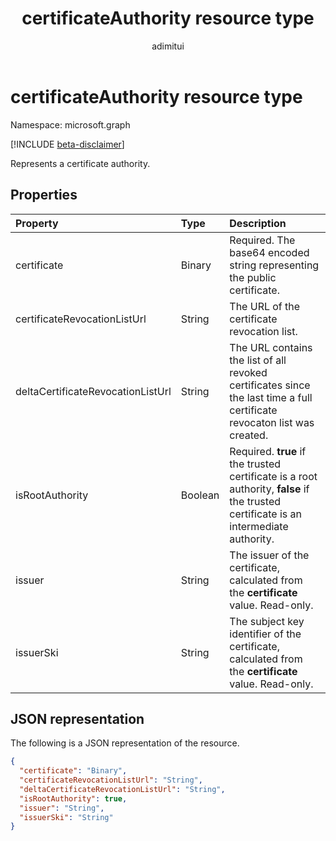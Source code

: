 ﻿---
title: "certificateAuthority resource type"
description: "Represents a certificate authority."
localization_priority: Normal
author: "adimitui"
ms.prod: "microsoft-identity-platform"
doc_type: "resourcePageType"
---

# certificateAuthority resource type

Namespace: microsoft.graph

[!INCLUDE [beta-disclaimer](../../includes/beta-disclaimer.md)]

Represents a certificate authority.

## Properties

| Property                          | Type    | Description                                                                                                                           |
| :-------------------------------- | :------ | :------------------------------------------------------------------------------------------------------------------------------------ |
| certificate                       | Binary  | Required. The base64 encoded string representing the public certificate.                                                              |
| certificateRevocationListUrl      | String  | The URL of the certificate revocation list.                                                                                           |
| deltaCertificateRevocationListUrl | String  | The URL contains the list of all revoked certificates since the last time a full certificate revocaton list was created.              |
| isRootAuthority                   | Boolean | Required. **true** if the trusted certificate is a root authority, **false** if the trusted certificate is an intermediate authority. |
| issuer                            | String  | The issuer of the certificate, calculated from the **certificate** value. Read-only.                                                  |
| issuerSki                         | String  | The subject key identifier of the certificate, calculated from the **certificate** value. Read-only.                                  |

## JSON representation

The following is a JSON representation of the resource.

<!-- {
  "blockType": "resource",
  "optionalProperties": [

  ],
  "@odata.type": "microsoft.graph.certificateAuthority",
  "baseType": null
}-->

```json
{
  "certificate": "Binary",
  "certificateRevocationListUrl": "String",
  "deltaCertificateRevocationListUrl": "String",
  "isRootAuthority": true,
  "issuer": "String",
  "issuerSki": "String"
}
```

<!-- uuid: 16cd6b66-4b1a-43a1-adaf-3a886856ed98
2019-02-04 14:57:30 UTC -->

<!-- {
  "type": "#page.annotation",
  "description": "certificateAuthority resource",
  "keywords": "",
  "section": "documentation",
  "tocPath": ""
}-->
